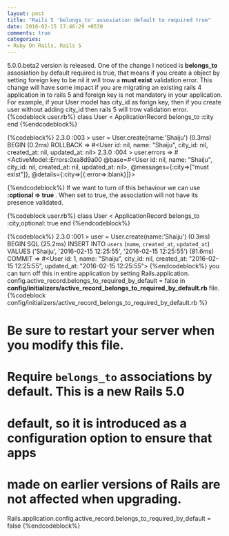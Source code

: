 ```yaml
---
layout: post
title: "Rails 5 'belongs_to' assosiation default to required true"
date: 2016-02-15 17:46:29 +0530
comments: true
categories: 
- Ruby On Rails, Rails 5
---
```


<div class='post'>
	<div dir="ltr" style="text-align: left;" trbidi="on">
	5.0.0.beta2 version is released. One of the change I noticed is <strong>belongs_to</strong> assosiation by default required is true, that means if you create a object by setting foreign key to be nil it will trow a <strong>must exist</strong> validation error. This change will have some impact if you are migrating an existing rails 4 application in to rails 5 and foreign key is not mandatory in your application.
	<br/>
  For example, if your User model has city_id as forign key, then if you create user without adding city_id then rails 5 will trow validation error.
  {%codeblock user.rb%}
class User < ApplicationRecord
	belongs_to :city
end
{%endcodeblock%}

   {%codeblock%}
 2.3.0 :003 > user = User.create(name:'Shaiju')
   (0.3ms)  BEGIN
   (0.2ms)  ROLLBACK
 => #<User id: nil, name: "Shaiju", city_id: nil, created_at: nil, updated_at: nil> 
2.3.0 :004 > user.errors
 => #<ActiveModel::Errors:0xa8d9a00 @base=#<User id: nil, name: "Shaiju", city_id: nil, created_at: nil, updated_at: nil>, @messages={:city=>["must exist"]}, @details={:city=>[{:error=>:blank}]}> 

  {%endcodeblock%}
  If we want to turn of this behaviour we can use <strong>:optional => true </strong>. When set to true, the association will not have its presence validated.

  {%codeblock user.rb%}
class User < ApplicationRecord
  belongs_to :city,optional: true 
end
{%endcodeblock%}

{%codeblock%}
2.3.0 :001 > user = User.create(name:'Shaiju')
   (0.3ms)  BEGIN
  SQL (25.2ms)  INSERT INTO `users` (`name`, `created_at`, `updated_at`) VALUES ('Shaiju', '2016-02-15 12:25:55', '2016-02-15 12:25:55')
   (81.6ms)  COMMIT
 => #<User id: 1, name: "Shaiju", city_id: nil, created_at: "2016-02-15 12:25:55", updated_at: "2016-02-15 12:25:55"> 
  {%endcodeblock%}
 you can turn off this in entire application by setting Rails.application. config.active_record.belongs_to_required_by_default = false in <strong>config/initializers/active_record_belongs_to_required_by_default.rb</strong> file.
 {%codeblock config/initializers/active_record_belongs_to_required_by_default.rb %}
 # Be sure to restart your server when you modify this file.

# Require `belongs_to` associations by default. This is a new Rails 5.0
# default, so it is introduced as a configuration option to ensure that apps
# made on earlier versions of Rails are not affected when upgrading.
Rails.application.config.active_record.belongs_to_required_by_default = false
 {%endcodeblock%}
	</div>
</div>